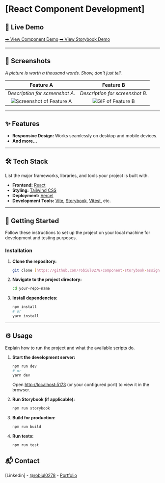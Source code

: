 # [React Component Development]

## 🚀 Live Demo

[➡️ View Component Demo](https://components-delta-eight.vercel.app/)
[➡️ View Storybook Demo](https://component-storybook-navy.vercel.app/?path=/story/components-datatable--default)

---

## 📸 Screenshots

*A picture is worth a thousand words. Show, don't just tell.*

| Feature A | Feature B |
| :---: | :---: |
| *Description for screenshot A.* | *Description for screenshot B.* |
| ![Screenshot of Feature A](./screenshots/feature-a.png) | ![GIF of Feature B](./screenshots/feature-b.gif) |

---

## ✨ Features
* **Responsive Design:** Works seamlessly on desktop and mobile devices.
* **And more...**

---

## 🛠️ Tech Stack

List the major frameworks, libraries, and tools your project is built with.

* **Frontend:** [React](https://reactjs.org/)
* **Styling:** [Tailwind CSS](https://tailwindcss.com/)
* **Deployment:** [Vercel](https://vercel.com/)
* **Development Tools:** [Vite](https://vitejs.dev/), [Storybook](https://storybook.js.org/), [Vitest](https://vitest.dev/), etc.

---

## 🚀 Getting Started

Follow these instructions to set up the project on your local machine for development and testing purposes.


### Installation

1.  **Clone the repository:**
    ```sh
    git clone [https://github.com/robiul0278/component-storybook-assignment.git](https://github.com/robiul0278/component-storybook-assignment.git)
    ```
2.  **Navigate to the project directory:**
    ```sh
    cd your-repo-name
    ```
3.  **Install dependencies:**
    ```sh
    npm install
    # or
    yarn install
    ```

---

## ⚙️ Usage

Explain how to run the project and what the available scripts do.

1.  **Start the development server:**
    ```sh
    npm run dev
    # or
    yarn dev
    ```
    Open [http://localhost:5173](http://localhost:5173) (or your configured port) to view it in the browser.

2.  **Run Storybook (if applicable):**
    ```sh
    npm run storybook
    ```

3.  **Build for production:**
    ```sh
    npm run build
    ```

4.  **Run tests:**
    ```sh
    npm run test
    ```

## 📬 Contact

[Linkedin] - [@robiul0278](https://linkedin.com/robiul0278) - [Portfolio](https://robiul-dev.netlify.app/)
